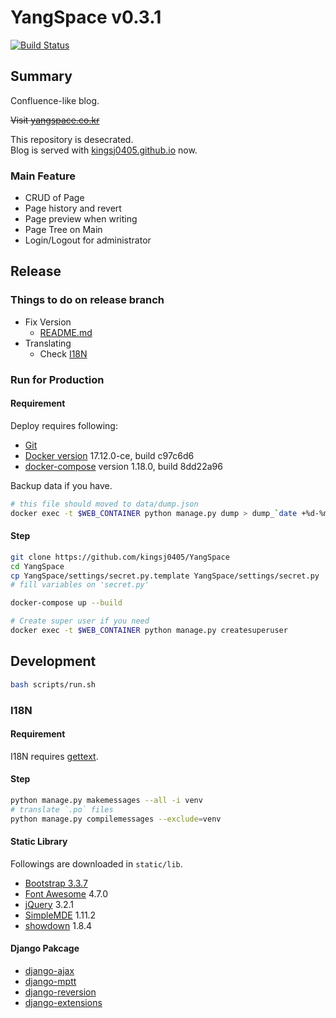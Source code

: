 # YangSpace v0.3.1
[![Build Status](https://travis-ci.org/yangspace/yangspace.svg?branch=master)](https://travis-ci.org/yangspace/yangspace)

## Summary

Confluence-like blog.

~~Visit [yangspace.co.kr](http://yangspace.co.kr)~~

This repository is desecrated.  
Blog is served with [kingsj0405.github.io](https://github.com/kingsj0405/kingsj0405.github.io) now.  

### Main Feature

- CRUD of Page
- Page history and revert
- Page preview when writing
- Page Tree on Main
- Login/Logout for administrator

## Release

### Things to do on release branch

- Fix Version
    - [README.md](README.md)
- Translating
    - Check [I18N](#i18n)

### Run for Production

#### Requirement

Deploy requires following:
- [Git](https://git-scm.com/)
- [Docker version](https://www.docker.com/) 17.12.0-ce, build c97c6d6
- [docker-compose](https://docs.docker.com/compose/) version 1.18.0, build 8dd22a96

Backup data if you have.
```bash
# this file should moved to data/dump.json
docker exec -t $WEB_CONTAINER python manage.py dump > dump_`date +%d-%m-%Y"_"%H_%M_%S`.json
```

#### Step

```bash
git clone https://github.com/kingsj0405/YangSpace
cd YangSpace
cp YangSpace/settings/secret.py.template YangSpace/settings/secret.py
# fill variables on 'secret.py'

docker-compose up --build

# Create super user if you need
docker exec -t $WEB_CONTAINER python manage.py createsuperuser
```

## Development

```bash
bash scripts/run.sh
```

### I18N

#### Requirement

I18N requires [gettext](https://mlocati.github.io/articles/gettext-iconv-windows.html).

#### Step

```bash
python manage.py makemessages --all -i venv
# translate `.po` files
python manage.py compilemessages --exclude=venv
```

#### Static Library

Followings are downloaded in `static/lib`.
- [Bootstrap 3.3.7](https://getbootstrap.com/docs/3.3/)
- [Font Awesome](http://fontawesome.io/) 4.7.0
- [jQuery](https://jquery.com/) 3.2.1
- [SimpleMDE](https://github.com/sparksuite/simplemde-markdown-editor) 1.11.2
- [showdown](https://github.com/showdownjs/showdown) 1.8.4

#### Django Pakcage

- [django-ajax](https://github.com/yceruto/django-ajax)
- [django-mptt](https://github.com/django-mptt/django-mptt)
- [django-reversion](https://github.com/etianen/django-reversion)
- [django-extensions](https://github.com/django-extensions/django-extensions)
